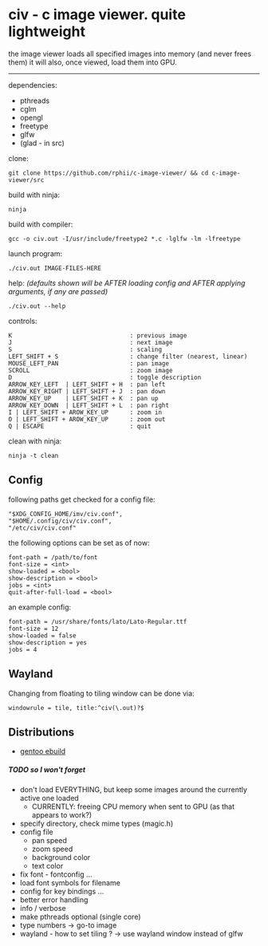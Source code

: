 # civ - c image viewer. quite lightweight

the image viewer loads all specified images into memory (and never frees them)
it will also, once viewed, load them into GPU.

---------------------------------------

dependencies:

- pthreads
- cglm
- opengl
- freetype
- glfw
- (glad - in src)

clone:

    git clone https://github.com/rphii/c-image-viewer/ && cd c-image-viewer/src

build with ninja:
    
    ninja

build with compiler:

    gcc -o civ.out -I/usr/include/freetype2 *.c -lglfw -lm -lfreetype

launch program:

    ./civ.out IMAGE-FILES-HERE

help: _(defaults shown will be AFTER loading config and AFTER applying arguments, if any are passed)_

    ./civ.out --help

controls:

    K                                 : previous image
    J                                 : next image
    S                                 : scaling
    LEFT_SHIFT + S                    : change filter (nearest, linear)
    MOUSE_LEFT_PAN                    : pan image
    SCROLL                            : zoom image
    D                                 : toggle description
    ARROW_KEY_LEFT  | LEFT_SHIFT + H  : pan left
    ARROW_KEY_RIGHT | LEFT_SHIFT + J  : pan down
    ARROW_KEY_UP    | LEFT_SHIFT + K  : pan up
    ARROW_KEY_DOWN  | LEFT_SHIFT + L  : pan right
    I | LEFT_SHIFT + AROW_KEY_UP      : zoom in
    O | LEFT_SHIFT + AROW_KEY_UP      : zoom out
    Q | ESCAPE                        : quit

clean with ninja:

    ninja -t clean

## Config

following paths get checked for a config file:

    "$XDG_CONFIG_HOME/imv/civ.conf",
    "$HOME/.config/civ/civ.conf",
    "/etc/civ/civ.conf"

the following options can be set as of now:

    font-path = /path/to/font
    font-size = <int>
    show-loaded = <bool>
    show-description = <bool>
    jobs = <int>
    quit-after-full-load = <bool>

an example config:

    font-path = /usr/share/fonts/lato/Lato-Regular.ttf
    font-size = 12
    show-loaded = false
    show-description = yes
    jobs = 4

## Wayland

Changing from floating to tiling window can be done via:

    windowrule = tile, title:^civ(\.out)?$

## Distributions

- [gentoo ebuild](https://github.com/rphii/gentoo-ebuilds/blob/main/media-gfx/civ/civ-9999.ebuild)

##### TODO so I won't forget

- don't load EVERYTHING, but keep some images around the currently active one loaded
    - CURRENTLY: freeing CPU memory when sent to GPU (as that appears to work?)
- specify directory, check mime types (magic.h)
- config file
    - pan speed
    - zoom speed
    - background color
    - text color
- fix font - fontconfig ...
- load font symbols for filename
- config for key bindings ...
- better error handling
- info / verbose
- make pthreads optional (single core)
- type numbers -> go-to image
- wayland - how to set tiling ? -> use wayland window instead of glfw

